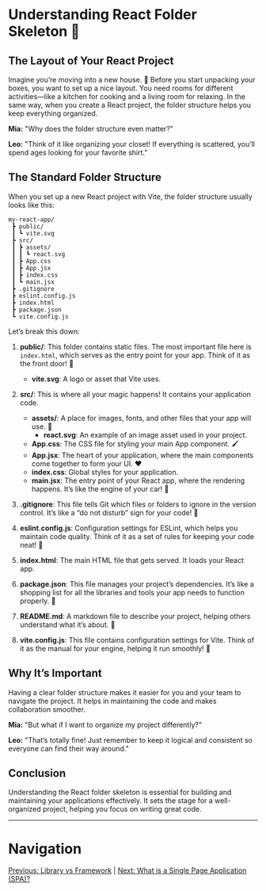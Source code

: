 # Understanding React Folder Skeleton 📁

## The Layout of Your React Project

Imagine you’re moving into a new house. 🏡 Before you start unpacking your boxes, you want to set up a nice layout. You need rooms for different activities—like a kitchen for cooking and a living room for relaxing. In the same way, when you create a React project, the folder structure helps you keep everything organized.

**Mia:** "Why does the folder structure even matter?"

**Leo:** "Think of it like organizing your closet! If everything is scattered, you’ll spend ages looking for your favorite shirt."

## The Standard Folder Structure

When you set up a new React project with Vite, the folder structure usually looks like this:

```
my-react-app/
 ┣ public/
 ┃ ┗ vite.svg
 ┣ src/
 ┃ ┣ assets/
 ┃ ┃ ┗ react.svg
 ┃ ┣ App.css
 ┃ ┣ App.jsx
 ┃ ┣ index.css
 ┃ ┗ main.jsx
 ┣ .gitignore
 ┣ eslint.config.js
 ┣ index.html
 ┣ package.json
 ┗ vite.config.js
```

Let’s break this down:

1. **public/**: This folder contains static files. The most important file here is `index.html`, which serves as the entry point for your app. Think of it as the front door! 🚪

   - **vite.svg**: A logo or asset that Vite uses.

2. **src/**: This is where all your magic happens! It contains your application code.

   - **assets/**: A place for images, fonts, and other files that your app will use. 🎨
     - **react.svg**: An example of an image asset used in your project.
   - **App.css**: The CSS file for styling your main App component. 🖌️
   - **App.jsx**: The heart of your application, where the main components come together to form your UI. ❤️
   - **index.css**: Global styles for your application.
   - **main.jsx**: The entry point of your React app, where the rendering happens. It’s like the engine of your car! 🚗

3. **.gitignore**: This file tells Git which files or folders to ignore in the version control. It’s like a “do not disturb” sign for your code! 🚫

4. **eslint.config.js**: Configuration settings for ESLint, which helps you maintain code quality. Think of it as a set of rules for keeping your code neat! 📝

5. **index.html**: The main HTML file that gets served. It loads your React app.

6. **package.json**: This file manages your project’s dependencies. It’s like a shopping list for all the libraries and tools your app needs to function properly. 🛒

7. **README.md**: A markdown file to describe your project, helping others understand what it’s about. 📖

8. **vite.config.js**: This file contains configuration settings for Vite. Think of it as the manual for your engine, helping it run smoothly! 📘

## Why It’s Important

Having a clear folder structure makes it easier for you and your team to navigate the project. It helps in maintaining the code and makes collaboration smoother.

**Mia:** "But what if I want to organize my project differently?"

**Leo:** "That’s totally fine! Just remember to keep it logical and consistent so everyone can find their way around."

## Conclusion

Understanding the React folder skeleton is essential for building and maintaining your applications effectively. It sets the stage for a well-organized project, helping you focus on writing great code.

---

# Navigation

[Previous: Library vs Framework](3.%20library-vs-framework.md) | [Next: What is a Single Page Application (SPA)?](5.%20single-page-application.md)
